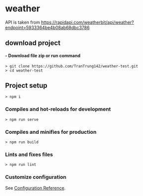 # weather
API is taken from https://rapidapi.com/weatherbit/api/weather?endpoint=5933364be4b08ab68dbc3786

## download project
#### - Download file zip or run command
```
> git clone https://github.com/TranTrung142/weather-test.git
> cd weather-test
```
## Project setup
```
> npm i
```

### Compiles and hot-reloads for development
```
> npm run serve
```

### Compiles and minifies for production
```
> npm run build
```

### Lints and fixes files
```
> npm run lint
```

### Customize configuration
See [Configuration Reference](https://cli.vuejs.org/config/).
